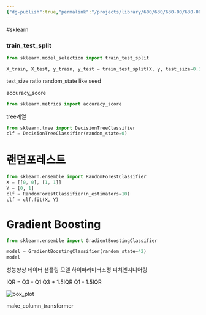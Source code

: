 ```yaml
---
{"dg-publish":true,"permalink":"/projects/library/600/630/630-00/630-00-a/","noteIcon":"0","created":"2024-02-02T15:46:34.114+09:00","updated":"2024-02-05T12:37:42.956+09:00"}
---
```



#sklearn
### train_test_split
```python
from sklearn.model_selection import train_test_split

X_train, X_test, y_train, y_test = train_test_split(X, y, test_size=0.3, random_state=42)
```
test_size ratio
random_state like seed



accuracy_score

```python
from sklearn.metrics import accuracy_score


```


tree계열
```python
from sklearn.tree import DecisionTreeClassifier
clf = DecisionTreeClassifier(random_state=0)


```

# 랜덤포레스트
```python
from sklearn.ensemble import RandomForestClassifier
X = [[0, 0], [1, 1]]
Y = [0, 1]
clf = RandomForestClassifier(n_estimators=10)
clf = clf.fit(X, Y)
```


# Gradient Boosting
```python
from sklearn.ensemble import GradientBoostingClassifier

model = GradientBoostingClassifier(random_state=42)
model​
```



성능향상
데이터 샘플링
모델 하이퍼라미터조정
피처엔지니어링


IQR = Q3 - Q1
Q3 + 1.5IQR
Q1 - 1.5IQR

![box_plot](https://img1.daumcdn.net/thumb/R1280x0/?scode=mtistory2&fname=https%3A%2F%2Fblog.kakaocdn.net%2Fdn%2F9bKh9%2FbtrzxyJasbX%2FfkJMqzRNbnmycckNsU2zX0%2Fimg.png)


make_column_transformer